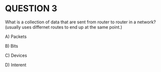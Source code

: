# QUESTION 3

What is a collection of data that are sent from router to router in a network? (usually uses differnet routes to end up at the same point.)

A) Packets

B) Bits

C) Devices

D) Interent
